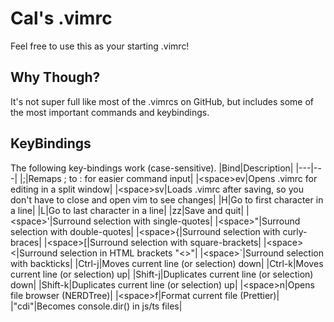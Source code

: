 # Cal's .vimrc

Feel free to use this as your starting .vimrc!

## Why Though?

It's not super full like most of the .vimrcs on GitHub, but includes some of
the most important commands and keybindings.

## KeyBindings

The following key-bindings work (case-sensitive).
|Bind|Description|
|---|---|
|;|Remaps ; to : for easier command input|
|\<space>ev|Opens .vimrc for editing in a split window|
|\<space>sv|Loads .vimrc after saving, so you don't have to close and open vim
to see changes|
|H|Go to first character in a line|
|L|Go to last character in a line|
|zz|Save and quit|
|\<space>'|Surround selection with single-quotes|
|\<space>"|Surround selection with double-quotes|
|\<space>{|Surround selection with curly-braces|
|\<space>[|Surround selection with square-brackets|
|\<space><|Surround selection in HTML brackets "<>"|
|\<space>\`|Surround selection with backticks|
|Ctrl-j|Moves current line (or selection) down|
|Ctrl-k|Moves current line (or selection) up|
|Shift-j|Duplicates current line (or selection) down|
|Shift-k|Duplicates current line (or selection) up|
|\<space>n|Opens file browser (NERDTree)|
|\<space>f|Format current file (Prettier)|
|"cdi"|Becomes console.dir() in js/ts files|
